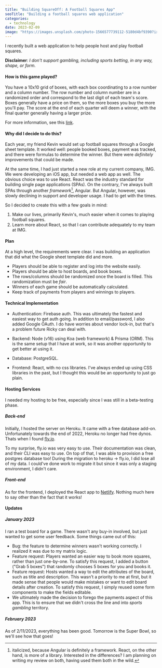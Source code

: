 ```yaml
---
title: "Building SquareOff: A Football Squares App"
seoTitle: "Building a football squares web application"
categories:
  - technology
date: 2023-02-09
image: "https://images.unsplash.com/photo-1566577739112-5180d4bf9390?ixlib=rb-4.0.3&ixid=MnwxMjA3fDB8MHxwaG90by1wYWdlfHx8fGVufDB8fHx8&auto=format&fit=crop&w=1452&q=80"
---
```


I recently built a web application to help people host and play football squares.

**Disclaimer**: _I don't support gambling, including sports betting, in any way, shape, or form._

#### How is this game played?

You have a 10x10 grid of boxes, with each box coordinating to a row number and a column number. The row number and column number are in a randomized order and correspond to the last digit of each team's score. Boxes generally have a price on them, so the more boxes you buy the more you'll pay. The score at the end of each quarter will deem a winner, with the final quarter generally having a larger prize.

For more information, see this [link](https://www.wikihow.com/Play-Football-Squares).

#### Why did I decide to do this?

Each year, my friend Kevin would set up football squares through a Google sheet template. It worked well: people booked boxes, payment was tracked, and there were formulas to determine the winner. But there were _definitely_ improvements that could be made.

At the same time, I had just started a new role at my current company, IMG. We were developing an iOS app, but needed a web app as well. The obvious choice was to use React. React was the industry standard for building single page applications (SPAs). On the contrary, I've always built SPAs through another _framework_[^1], Angular. But Angular, however, was slowly declining in support and developer usage. I had to get with the times.

So I decided to create this with a few goals in mind:

1. Make our lives, primarily Kevin's, much easier when it comes to playing football squares.
2. Learn more about React, so that I can contribute adequately to my team at IMG.

#### Plan

At a high level, the requirements were clear. I was building an application that did what the Google sheet template did and more.

- Players should be able to register and log into the website easily.
- Players should be able to host boards, and book boxes.
- The rows/columns should be randomized once the board is filled. This randomization must be _fair_.
- Winners of each game should be automatically calculated.
- Keep track of payments from players and winnings to players.

#### Technical Implementation

- Authentication: Firebase auth. This was ultimately the fastest and easiest way to get auth going. In addition to email/password, I also added Google OAuth. I do have worries about vendor lock-in, but that's a problem future Ricky can deal with.

- Backend: Node (v16) using Koa (web framework) & Prisma (ORM). This is the same setup that I have at work, so it was another opportunity to get better at using it.

- Database: PostgreSQL.

- Frontend: React, with no css libraries. I've always ended up using CSS libraries in the past, but I thought this would be an opportunity to just go plain.

#### Hosting Services

I needed my hosting to be free, especially since I was still in a beta-testing phase.

##### Back-end

Initially, I hosted the server on Heroku. It came with a free database add-on. Unfortunately towards the end of 2022, Heroku no longer had free dynos. Thats when I found [fly.io](https://fly.io).

To my surprise, fly.io was very easy to use. Their documentation was clean, and their CLI was easy to use. On top of that, I was able to provision a free postgres database too! During the migration to heroku -> fly.io, I did lose all of my data. I could've done work to migrate it but since it was only a staging environment, I didn't care.

##### Front-end

As for the frontend, I deployed the React app to [Netlify](https://netlify.com). Nothing much here to say other than the fact that it works!

#### Updates

##### January 2023

I ran a test board for a game. There wasn't any buy-in involved, but just wanted to get some user feedback. Some things came out of this:

- Bug: the feature to determine winners wasn't working correctly. I realized it was due to my matrix logic.
- Feature request: Players wanted an easier way to book more squares, rather than just one-by-one. To satisfy this request, I added a button ("Grab 5 boxes") that randomly chooses 5 boxes for you and books it.
- Feature request: Hosts wanted a way to edit the attributes of the board, such as title and description. This wasn't a priority to me at first, but it made sense that people would make mistakes or want to edit board details after creation. To satisfy this request, I simply reused some form components to make the fields editable.
- We ultimately made the decision to forego the payments aspect of this app. This is to ensure that we didn't cross the line and into _sports gambling_ territory.

##### February 2023

As of 2/11/2023, everything has been good. Tomorrow is the Super Bowl, so we'll see how that goes!

[^1]: italicized, because Angular is definitely a framework. React, on the other hand, is more of a library. Interested in the differences? I am planning on writing my review on both, having used them both in the wild.

